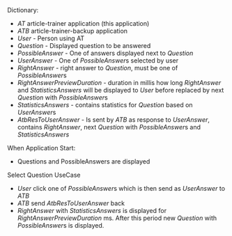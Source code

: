 Dictionary:
* *AT* article-trainer application (this application)
* *ATB* article-trainer-backup application
* *User* - Person using AT
* *Question* - Displayed question to be answered
* *PossibleAnswer* - One of answers displayed next to *Question*
* *UserAnswer* - One of *PossibleAnswer*s selected by user
* *RightAnswer* - right answer to *Question*, must be one of *PossibleAnswer*s
* *RightAnswerPreviewDuration* - duration in millis how long *RightAnswer* and *StatisticsAnswers* will be displayed to *User* before replaced by next *Question* with *PossibleAnswer*s
* *StatisticsAnswers* - contains statistics for *Question* based on *UserAnswer*s
* *AtbResToUserAnswer* - Is sent by *ATB* as response to *UserAnswer*, contains *RightAnswer*, next *Question* with *PossibleAnswer*s and *StatisticsAnswers*




When Application Start:

* Questions and PossibleAnswers are displayed

Select Question UseCase
* *User* click one of *PossibleAnswer*s which is then send as *UserAnswer* to *ATB*
* *ATB* send *AtbResToUserAnswer* back
* *RightAnswer* with *StatisticsAnswers* is displayed for *RightAnswerPreviewDuration* ms. After this period new *Question* with *PossibleAnswer*s is displayed.
